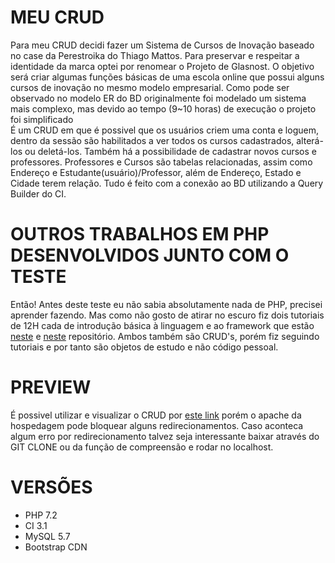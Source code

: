 # MEU CRUD
Para meu CRUD decidi fazer um  Sistema de Cursos de Inovação baseado no case da Perestroika do Thiago Mattos. Para preservar e respeitar a identidade da marca optei por renomear o Projeto de Glasnost. O objetivo será criar algumas funções básicas de uma escola online que possui alguns cursos de inovação no mesmo modelo empresarial. Como pode ser observado no modelo ER do BD originalmente foi modelado um sistema mais complexo, mas devido ao tempo (9~10 horas) de execução o projeto foi simplificado
<br>
É um CRUD em que é possivel que os usuários criem uma conta e loguem, dentro da sessão são habilitados a ver todos os cursos cadastrados, alterá-los ou deletá-los. Também há a possibilidade de cadastrar novos cursos e professores. Professores e Cursos são tabelas relacionadas, assim como Endereço e Estudante(usuário)/Professor, além de Endereço, Estado e Cidade terem relação. Tudo é feito com a conexão ao BD utilizando a Query Builder do CI.

# OUTROS TRABALHOS EM PHP DESENVOLVIDOS JUNTO COM O TESTE
Então! Antes deste teste eu não sabia absolutamente nada de PHP, precisei aprender fazendo. Mas como não gosto de atirar no escuro fiz dois tutoriais de 12H cada de introdução básica à linguagem e ao framework que estão [neste](https://github.com/Camilotk/primeiro_php) e [neste](https://github.com/Camilotk/codeigniter_estudo) repositório. Ambos também são CRUD's, porém fiz seguindo tutoriais e por tanto são objetos de estudo e não código pessoal.

# PREVIEW
É possivel utilizar e visualizar o CRUD por [este link](http://localhost/ezoom-test/index.php/) porém o apache da hospedagem pode bloquear alguns redirecionamentos. Caso aconteca algum erro por redirecionamento talvez seja interessante baixar através do GIT CLONE ou da função de compreensão e rodar no localhost.

# VERSÕES
 - PHP 7.2
 - CI 3.1
 - MySQL 5.7 
 - Bootstrap CDN